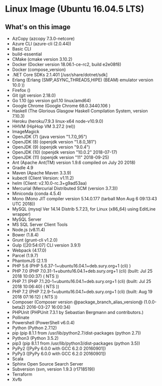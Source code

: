 # Linux Image (Ubuntu 16.04.5 LTS)
## What's on this image
- AzCopy (azcopy 7.3.0-netcore)
- Azure CLI (azure-cli (2.0.44))
- Basic CLI
- build-essential
- CMake (cmake version 3.10.2)
- Docker (Docker version 18.06.1-ce-rc2, build e2e08f8)
- Docker (compose_version)
- .NET Core SDKs 2.1.401 [/usr/share/dotnet/sdk]
- Erlang (Erlang (SMP,ASYNC_THREADS,HIPE) (BEAM) emulator version 10.0))
- Firefox ()
- Git (git version 2.18.0)
- Go 1.10 (go version go1.10 linux/amd64)
- Google Chrome (Google Chrome 68.0.3440.106 )
- Haskell (The Glorious Glasgow Haskell Compilation System, version 7.10.3)
- Heroku (heroku/7.9.3 linux-x64 node-v10.9.0)
- HHVM (HipHop VM 3.27.2 (rel))
- ImageMagick
- OpenJDK (7) (java version "1.7.0_95")
- OpenJDK (8) (openjdk version "1.8.0_181")
- OpenJDK (9) (openjdk version "9.0.4")
- OpenJDK (10) (openjdk version "10.0.2" 2018-07-17)
- OpenJDK (11) (openjdk version "11" 2018-09-25)
- Ant (Apache Ant(TM) version 1.9.6 compiled on July 20 2018)
- Gradle 4.9
- Maven (Apache Maven 3.3.9)
- kubectl (Client Version: v1.11.2)
- helm (Client: v2.10.0-rc.3+g9ad53aa)
- Mercurial (Mercurial Distributed SCM (version 3.7.3))
- Miniconda (conda 4.5.4)
- Mono (Mono JIT compiler version 5.14.0.177 (tarball Mon Aug  6 09:13:43 UTC 2018))
- MySQL (mysql  Ver 14.14 Distrib 5.7.23, for Linux (x86_64) using  EditLine wrapper)
- MySQL Server
- MS SQL Server Client Tools
- Node.js (v8.11.4)
- Bower (1.8.4)
- Grunt (grunt-cli v1.2.0)
- Gulp ([20:54:07] CLI version 3.9.1)
- Webpack (4.17.0)
- Parcel (1.9.7)
- PhantomJS (2.1.1)
- PHP 5.6 (PHP 5.6.37-1+ubuntu16.04.1+deb.sury.org+1 (cli) )
- PHP 7.0 (PHP 7.0.31-1+ubuntu16.04.1+deb.sury.org+1 (cli) (built: Jul 25 2018 10:00:37) ( NTS ))
- PHP 7.1 (PHP 7.1.20-1+ubuntu16.04.1+deb.sury.org+1 (cli) (built: Jul 25 2018 10:06:40) ( NTS ))
- PHP 7.2 (PHP 7.2.9-1+ubuntu16.04.1+deb.sury.org+1 (cli) (built: Aug 19 2018 07:16:12) ( NTS ))
- Composer  (Composer version @package_branch_alias_version@ (1.0.0-beta2) 2016-03-27 16:00:34)
- PHPUnit (PHPUnit 7.3.1 by Sebastian Bergmann and contributors.)
- Pollinate
- Powershell (PowerShell v6.0.4)
- Python (Python 2.7.12)
- pip (pip 8.1.1 from /usr/lib/python2.7/dist-packages (python 2.7))
- Python3 (Python 3.5.2)
- pip3 (pip 8.1.1 from /usr/lib/python3/dist-packages (python 3.5))
- PyPy2 ([PyPy 6.0.0 with GCC 6.2.0 20160901])
- PyPy3 ([PyPy 6.0.0 with GCC 6.2.0 20160901])
- Scala
- Sphinx Open Source Search Server
- Subversion (svn, version 1.9.3 (r1718519))
- Terraform
- Xvfb
